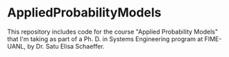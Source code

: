 # AppliedProbabilityModels
This repository includes code for the course "Applied Probability Models" that I'm taking as
part of a Ph. D. in Systems Engineering program at FIME-UANL, by Dr. Satu Elisa Schaeffer.
